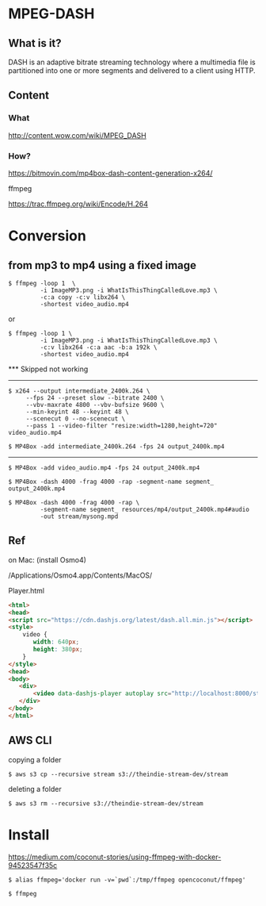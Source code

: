 # MPEG-DASH

## What is it?

DASH is an adaptive bitrate streaming technology where a multimedia file is partitioned into one or more segments and delivered to a client using HTTP.

## Content

### What

http://content.wow.com/wiki/MPEG_DASH

### How?



https://bitmovin.com/mp4box-dash-content-generation-x264/

ffmpeg

https://trac.ffmpeg.org/wiki/Encode/H.264

# Conversion

## from mp3 to mp4 using a fixed image
```
$ ffmpeg -loop 1  \
         -i ImageMP3.png -i WhatIsThisThingCalledLove.mp3 \
         -c:a copy -c:v libx264 \
         -shortest video_audio.mp4
```
or

```
$ ffmpeg -loop 1 \
         -i ImageMP3.png -i WhatIsThisThingCalledLove.mp3 \
         -c:v libx264 -c:a aac -b:a 192k \
         -shortest video_audio.mp4
```

*** Skipped not working

-------

```
$ x264 --output intermediate_2400k.264 \
     --fps 24 --preset slow --bitrate 2400 \
     --vbv-maxrate 4800 --vbv-bufsize 9600 \
     --min-keyint 48 --keyint 48 \
     --scenecut 0 --no-scenecut \
     --pass 1 --video-filter "resize:width=1280,height=720" video_audio.mp4
```

```
$ MP4Box -add intermediate_2400k.264 -fps 24 output_2400k.mp4
```

-------

```
$ MP4Box -add video_audio.mp4 -fps 24 output_2400k.mp4
```


```
$ MP4Box -dash 4000 -frag 4000 -rap -segment-name segment_ output_2400k.mp4
```

```
$ MP4Box -dash 4000 -frag 4000 -rap \
         -segment-name segment_ resources/mp4/output_2400k.mp4#audio 
         -out stream/mysong.mpd
```
## Ref

on Mac: (install Osmo4)

/Applications/Osmo4.app/Contents/MacOS/

Player.html
```html
<html>
<head>
<script src="https://cdn.dashjs.org/latest/dash.all.min.js"></script>
<style>
    video {
       width: 640px;
       height: 380px;
    }
</style>
<head>
<body>
   <div>
       <video data-dashjs-player autoplay src="http://localhost:8000/stream/WhatIsThisThingCalledLove.mpd" controls></video>
   </div>
</body>
</html>
```

## AWS CLI

copying a folder

```
$ aws s3 cp --recursive stream s3://theindie-stream-dev/stream
```

deleting a folder

```
$ aws s3 rm --recursive s3://theindie-stream-dev/stream
```


# Install

https://medium.com/coconut-stories/using-ffmpeg-with-docker-94523547f35c

```
$ alias ffmpeg='docker run -v=`pwd`:/tmp/ffmpeg opencoconut/ffmpeg'
```

```
$ ffmpeg 
```
#
